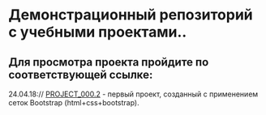 
# Дeмонстрационный репозиторий с учебными проектами.. 

## Для просмотра проекта пройдите по соответствующей ссылке: 

24.04.18://  [PROJECT_000.2](https://iliankant.github.io/lesson_14/ "project_000.2") - первый проект, созданный с применением сеток Bootstrap (html+css+bootstrap).
